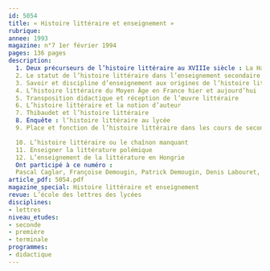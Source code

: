```yaml
---
id: 5054
title: « Histoire littéraire et enseignement »
rubrique: 
annee: 1993
magazine: n°7 1er février 1994
pages: 136 pages
description: 
  1. Deux précurseurs de l’histoire littéraire au XVIIIe siècle : La Harpe, Mme de Staël
  2. Le statut de l’histoire littéraire dans l’enseignement secondaire à la fin du XVIIIe et au début du XIXe siècle
  3. Savoir et discipline d’enseignement aux origines de l’histoire littéraire
  4. L’histoire littéraire du Moyen Âge en France hier et aujourd’hui
  5. Transposition didactique et réception de l’œuvre littéraire
  6. L’histoire littéraire et la notion d’auteur
  7. Thibaudet et l’histoire littéraire
  8. Enquête : l’histoire littéraire au lycée
  9. Place et fonction de l’histoire littéraire dans les cours de seconde

  10. L’histoire littéraire ou le chaînon manquant
  11. Enseigner la littérature polémique
  12. L’enseignement de la littérature en Hongrie
  Ont participé à ce numéro :
  Pascal Caglar, Françoise Demougin, Patrick Demougin, Denis Labouret, Suzanne Lafont, Jean-Claude Larrat, Patrick Longuet, Manolita Lopez, Jean-François Massol, Alain Pagès, Jean-Noël Pascal, Bernard Veck et Philippe Walter
article_pdf: 5054.pdf
magazine_special: Histoire littéraire et enseignement
revue: L’école des lettres des lycées
disciplines:
- lettres
niveau_etudes:
- seconde
- première
- terminale
programmes:
- didactique
---
```

